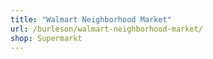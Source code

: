 ```yaml
---
title: "Walmart Neighborhood Market"
url: /burleson/walmart-neighborhood-market/
shop: Supermarkt
---
```

